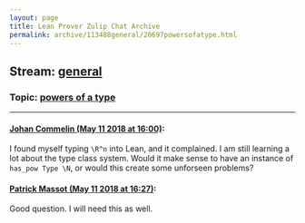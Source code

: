 ```yaml
---
layout: page
title: Lean Prover Zulip Chat Archive 
permalink: archive/113488general/20697powersofatype.html
---
```


## Stream: [general](index.html)
### Topic: [powers of a type](20697powersofatype.html)

---

#### [Johan Commelin (May 11 2018 at 16:00)](https://leanprover.zulipchat.com/#narrow/stream/113488-general/topic/powers%20of%20a%20type/near/126416058):
I found myself typing `\R^n` into Lean, and it complained. I am still learning a lot about the type class system. Would it make sense to have an instance of `has_pow Type \N`, or would this create some unforseen problems?

#### [Patrick Massot (May 11 2018 at 16:27)](https://leanprover.zulipchat.com/#narrow/stream/113488-general/topic/powers%20of%20a%20type/near/126417124):
Good question. I will need this as well.

